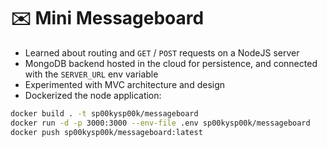 # ✉️ Mini Messageboard

+ Learned about routing and `GET` / `POST` requests on a NodeJS server
+ MongoDB backend hosted in the cloud for persistence, and connected with the `SERVER_URL` env variable
+ Experimented with MVC architecture and design
+ Dockerized the node application:

```sh
docker build . -t sp00kysp00k/messageboard
docker run -d -p 3000:3000 --env-file .env sp00kysp00k/messageboard
docker push sp00kysp00k/messageboard:latest
```
